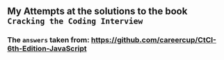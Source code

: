 ## My Attempts at the solutions to the book `Cracking the Coding Interview`

### The `answers` taken from: https://github.com/careercup/CtCI-6th-Edition-JavaScript
